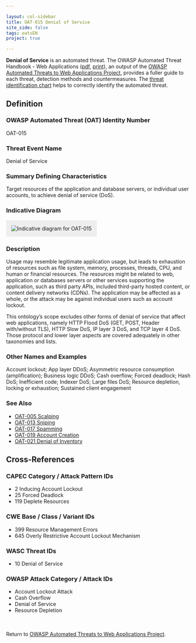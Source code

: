 ```yaml
---

layout: col-sidebar
title: OAT-015 Denial of Service
site_side: false
tags: oatsEN
project: true

---
```


**Denial of Service** is an automated threat. The OWASP Automated Threat Handbook - Web Applications ([pdf](https://github.com/OWASP/www-project-automated-threats-to-web-applications/tree/master/assets/files/EN), [print](http://www.lulu.com/shop/owasp-foundation/automated-threat-handbook/paperback/product-23540699.html)), an output of the [OWASP Automated Threats to Web Applications Project](../../../), provides a fuller guide to each threat, detection methods and countermeasures. The [threat identification chart](https://www.owasp.org/www-project-automated-threats-to-web-applications/assets/files/oat-ontology-decision-chart.pdf) helps to correctly identify the automated threat.

## Definition
### OWASP Automated Threat (OAT) Identity Number
OAT-015

### Threat Event Name
Denial of Service

### Summary Defining Characteristics
Target resources of the application and database servers, or individual user accounts, to achieve denial of service (DoS).

### Indicative Diagram
<img alt="Indicative diagram for OAT-015" src="images/500px-OAT-015_Denial_of_Service.png" style="background-color:#eeeeee;padding:1em;">

### Description
Usage may resemble legitimate application usage, but leads to exhaustion of resources such as file system, memory, processes, threads, CPU, and human or financial resources. The resources might be related to web, application or databases servers or other services supporting the application, such as third party APIs, included third-party hosted content, or content delivery networks (CDNs). The application may be affected as a whole, or the attack may be against individual users such as account lockout.

This ontology’s scope excludes other forms of denial of service that affect web applications, namely HTTP Flood DoS (GET, POST, Header with/without TLS), HTTP Slow DoS, IP layer 3 DoS, and TCP layer 4 DoS. Those protocol and lower layer aspects are covered adequately in other taxonomies and lists.

### Other Names and Examples
Account lockout; App layer DDoS; Asymmetric resource consumption (amplification); Business logic DDoS; Cash overflow; Forced deadlock; Hash DoS; Inefficient code; Indexer DoS; Large files DoS; Resource depletion, locking or exhaustion; Sustained client engagement

### See Also
* [OAT-005 Scalping](OAT-005_Scalping.html)
* [OAT-013 Sniping](OAT-013_Sniping.html)
* [OAT-017 Spamming](OAT-017_Spamming.html)
* [OAT-019 Account Creation](OAT-019_Account_Creation.html)
* [OAT-021 Denial of Inventory](OAT-021_Denial_of_Inventory.html)

## Cross-References
### CAPEC Category / Attack Pattern IDs
* 2 Inducing Account Lockout
* 25 Forced Deadlock
* 119 Deplete Resources

### CWE Base / Class / Variant IDs
* 399 Resource Management Errors
* 645 Overly Restrictive Account Lockout Mechanism

### WASC Threat IDs
* 10 Denial of Service

### OWASP Attack Category / Attack IDs
* Account Lockout Attack
* Cash Overflow
* Denial of Service
* Resource Depletion

<br/><br/>Return to [OWASP Automated Threats to Web Applications Project](../../../).<br/><br/>
